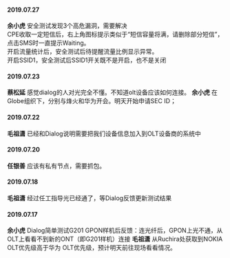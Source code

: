 
#### 2019.07.27
**余小虎**  安全测试发现3个高危漏洞，需要解决  
CPE收取一定短信后，右上角图标提示类似于“短信容量将满，请删除部分短信”，点击SMS时一直提示Waiting。  
开启流量统计后，安全测试后待提醒流量比例显示异常。   
开启SSID1，安全测试后SSID1开关既不是开启，也不是关闭  
#### 2019.07.23
**蔡松延**  感觉dialog的人对光完全不懂。不知道olt设备应该如何连接。
**余小虎**  在Globe组织下，分别与烽火和华为开会。明天开始申请SEC ID；
#### 2019.07.22
**毛祖潇**  已经和Dialog说明需要把我们设备信息加入到OLT设备商的系统中
#### 2019.07.20
**任银善**  应该有私有节点，需要抓包。
#### 2019.07.18
**毛祖潇** 经过任工指导光已经通了，等Dialog反馈更新测试结果
#### 2019.07.17
**余小虎**  Dialog简单测试G201 GPON样机后反馈：连光纤后，GPON上光不通，从OLT上看看不到新的ONT（即G201样机）连接
**毛祖潇** 从Ruchira处获取到NOKIA OLT优先级高于华为 OLT优先级，预计明天前往现场看看情况。
